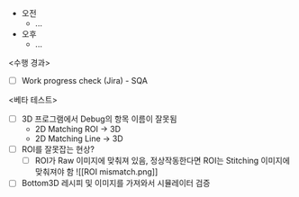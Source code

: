 - 오전
	- ...
- 오후
	- ...

<수행 경과>
- [ ] Work progress check (Jira) - SQA

<베타 테스트>
- [ ] 3D 프로그램에서 Debug의 항목 이름이 잘못됨
	- 2D Matching ROI -> 3D
	- 2D Matching Line -> 3D
- [ ] ROI를 잘못잡는 현상?
	- [ ] ROI가 Raw 이미지에 맞춰져 있음, 정상작동한다면 ROI는 Stitching 이미지에 맞춰져야 함
![[ROI mismatch.png]]

- [ ] Bottom3D 레시피 및 이미지를 가져와서 시뮬레이터 검증